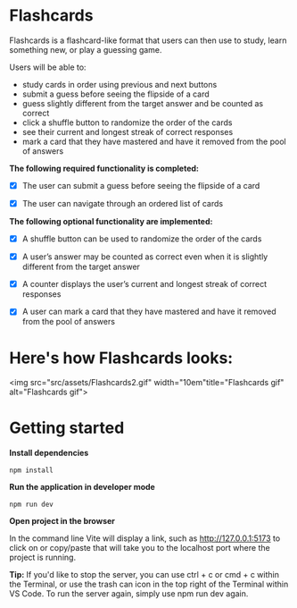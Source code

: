 # Flashcards
Flashcards is a flashcard-like format that users can then use to study, learn something new, or play a guessing game. 

Users will be able to: 
- study cards in order using previous and next buttons
- submit a guess before seeing the flipside of a card
- guess slightly different from the target answer and be counted as correct
- click a shuffle button to randomize the order of the cards
- see their current and longest streak of correct responses
- mark a card that they have mastered and have it removed from the pool of answers

**The following **required** functionality is completed:**

- [x] The user can submit a guess before seeing the flipside of a card

- [x] The user can navigate through an ordered list of cards

**The following **optional** functionality are implemented:**

- [x] A shuffle button can be used to randomize the order of the cards

- [x] A user’s answer may be counted as correct even when it is slightly different from the target answer

- [x] A counter displays the user’s current and longest streak of correct responses

- [x] A user can mark a card that they have mastered and have it removed from the pool of answers

# Here's how Flashcards looks:

<img src="src/assets/Flashcards2.gif" width="10em"title="Flashcards gif" alt="Flashcards gif">

# Getting started
**Install dependencies**
```
npm install
```

**Run the application in developer mode**

```
npm run dev
```

**Open project in the browser**

In the command line Vite will display a link, such as http://127.0.0.1:5173 to click on or copy/paste that will take you to the localhost port where the project is running.

**Tip:** If you'd like to stop the server, you can use ctrl + c or cmd + c within the Terminal, or use the trash can icon in the top right of the Terminal within VS Code. To run the server again, simply use npm run dev again.